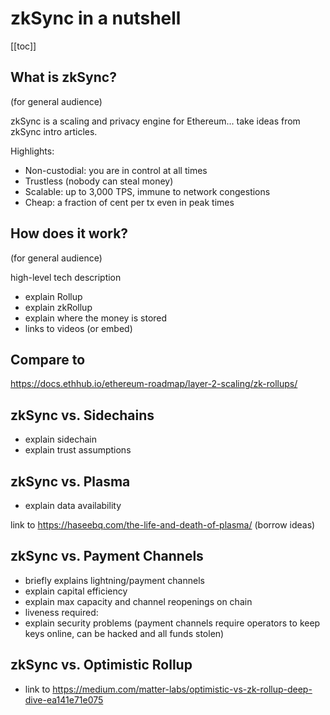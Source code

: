 # zkSync in a nutshell

[[toc]]

## What is zkSync?

(for general audience)

zkSync is a scaling and privacy engine for Ethereum... take ideas from zkSync intro articles.

Highlights:

- Non-custodial: you are in control at all times
- Trustless (nobody can steal money)
- Scalable: up to 3,000 TPS, immune to network congestions
- Cheap: a fraction of cent per tx even in peak times

## How does it work?

(for general audience)

high-level tech description
- explain Rollup
- explain zkRollup
- explain where the money is stored
- links to videos (or embed)

## Compare to 

https://docs.ethhub.io/ethereum-roadmap/layer-2-scaling/zk-rollups/

## zkSync vs. Sidechains

- explain sidechain
- explain trust assumptions

## zkSync vs. Plasma

- explain data availability

link to https://haseebq.com/the-life-and-death-of-plasma/ (borrow ideas)

## zkSync vs. Payment Channels

- briefly explains lightning/payment channels
- explain capital efficiency
- explain max capacity and channel reopenings on chain
- liveness required: 
- explain security problems (payment channels require operators to keep keys online, can be hacked and all funds stolen)

## zkSync vs. Optimistic Rollup

- link to https://medium.com/matter-labs/optimistic-vs-zk-rollup-deep-dive-ea141e71e075
